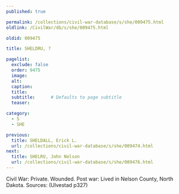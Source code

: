 ```yaml
---
published: true

permalink: /collections/civil-war-database/s/she/009475.html
oldlink: /CivilWar/db/s/she/009475.html

oldid: 009475

title: SHELDRU, ?

pagelist:
  exclude: false
  order: 9475
  image: 
  alt:
  caption:
  title:
  subtitle:      # Defaults to page subtitle
  teaser:

category: 
  - S 
  - SHE

previous:
  title: SHELDALL, Erick L.
  url: /collections/civil-war-database/s/she/009474.html  
next:
  title: SHELRU, John Nelson
  url: /collections/civil-war-database/s/she/009476.html   
---
```

Civil War: Private. Wounded. Post war: Lived in Nelson County, North Dakota. Sources: (Ulvestad p327)